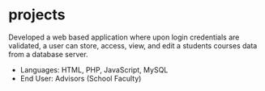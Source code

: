 # projects
Developed a web based application where upon login credentials are validated, a user can store, access, view, and edit a students courses data from a database server.
- Languages: HTML, PHP, JavaScript, MySQL
- End User: Advisors (School Faculty)
  
